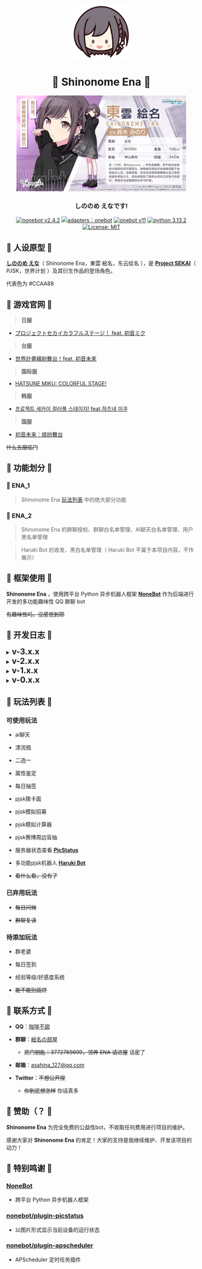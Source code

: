 <div align="center">
<img src="https://raw.githubusercontent.com/Caffeine-co/Shinonome_Ena/main/images/ena_qute_head.png" alt="icon" width="150px"/>
<h1 align="center">🎨 Shinonome Ena 🎨</h1>
<img src="https://raw.githubusercontent.com/Caffeine-co/Shinonome_Ena/main//images/ena.jpg" alt="icon" width="450px"/>
<h3 align="center">しののめ えなです!</h3>

[![nonebot v2.4.2](https://img.shields.io/static/v1?label=nonebot&message=v2.4.2&color=red)](https://v2.nonebot.dev)
[![adapters：onebot](https://img.shields.io/static/v1?label=adapters&message=onebot&color=green)](https://onebot.adapters.nonebot.dev)
[![onebot v11](https://img.shields.io/static/v1?label=onebot&message=v11&color=white)](https://11.onebot.dev)
[![python 3.13.2](https://img.shields.io/static/v1?label=python&message=3.13.2&color=blue)](https://docs.python.org/zh-cn/3.13)
[![License: MIT](https://img.shields.io/badge/License-MIT-yellow.svg)](https://opensource.org/licenses/MIT)

</div>

## 🎨 人设原型 🎨

**[しののめ えな](https://mzh.moegirl.org.cn/%E4%B8%9C%E4%BA%91%E7%BB%98%E5%90%8D "萌娘百科")**（ Shinonome Ena，東雲 絵名，东云绘名 ），是 **[Project SEKAI](https://mzh.moegirl.org.cn/%E4%B8%96%E7%95%8C%E8%AE%A1%E5%88%92_%E5%BD%A9%E8%89%B2%E8%88%9E%E5%8F%B0_feat._%E5%88%9D%E9%9F%B3%E6%9C%AA%E6%9D%A5 "萌娘百科")**（ PJSK，世界计划 ）及其衍生作品的登场角色。

代表色为 #CCAA88

## 🎨 游戏官网 🎨

>**日服**

- [プロジェクトセカイカラフルステージ！ feat. 初音ミク](https://pjsekai.sega.jp "日服官网，发布时间：2020年9月30日")

>**台服**

- [世界計畫繽紛舞台！feat. 初音未來](https://www.tw-pjsekai.com "台服官网，发布时间：2021年9月30日")

>**国际服**

- [HATSUNE MIKU: COLORFUL STAGE!](https://www.colorfulstage.com "国际服官网，发布时间：2021年12月7日")

>**韩服**

- [프로젝트 세카이 컬러풀 스테이지! feat.하츠네 미쿠](https://www.kr-pjsekai.com "韩服官网，发布时间：2022年5月20日")

>**国服**

- [初音未来：缤纷舞台](https://pjsk.nvsgames.cn "国服官网，发布时间：2025年3月27日")

~~什么五服临门~~

## 🎨 功能划分 🎨

### 📁 ENA_1

>Shinonome Ena [玩法列表](#-玩法列表-) 中的绝大部分功能

### 📁 ENA_2

>Shinonome Ena 的群聊授权、群聊白名单管理、AI聊天白名单管理、用户黑名单管理

>Haruki Bot 的收发、黑白名单管理（ Haruki Bot 不属于本项目内容，不作展示）

## 🎨 框架使用 🎨

**Shinonome Ena** ，使用跨平台 Python 异步机器人框架 **[NoneBot](https://v2.nonebot.dev)** 作为后端进行开发的多功能趣味性 QQ 群聊 bot

~~有趣味性吗，没感觉到耶~~

## 🎨 开发日志 🎨

</details>
<details>
<summary><strong style="font-size:150%">v-3.x.x</strong></summary>

#### `v-3.9.0` —— 2025.06.11
- 新增清楚ai聊天历史对话功能
#### `v-3.8.0` —— 2025.06.08
- 新增ai聊天接入模型API对应账户余额查询
#### `v-3.7.2` —— 2025.06.04
- 新增pjsk模拟计算器玩法内容 —— 单人pt、挑战pt计算
- 重构ai聊天的代码实现逻辑
- 重构pjsk模拟招募的代码实现逻辑
- 新增pjsk猜卡面、pjsk模拟招募每日次数限制
#### `v-3.3.1` —— 2025.05.30
- 拓展ai聊天的权限设置
#### `v-3.3.0` —— 2025.05.21
- 新增查询、删除漂流瓶功能
#### `v-3.1.0` —— 2025.05.18
- 新增pjsk模拟计算器玩法内容 —— 协力pt计算
#### `v-3.0.7` —— 2025.05.17
- 修复help分支文档发送失败的问题
#### `v-3.0.6` —— 2025.05.09
- 新增漂流瓶、属性鉴定、每日抽签、pjsk赛博周边盲抽每日次数限制
#### `v-3.0.2` —— 2025.05.08
- 优化捡漂流瓶的视觉样式
#### `v-3.0.1` —— 2025.05.07
- 优化群聊白名单系统
#### `v-3.0.0` —— 2025.05.05
- 新增用户黑名单系统
</details>



</details>
<details>
<summary><strong style="font-size:150%">v-2.x.x</strong></summary>

#### `v-2.6.0` —— 2025.05.04
- 新增漂流瓶、二选一玩法
#### `v-2.4.0` —— 2025.04.25
- 新增ai聊天玩法
#### `v-2.3.0` —— 2025.04.20
- 重构help文档的代码实现逻辑
#### `v-2.2.1` —— 2025.04.19
- 优化help文档的视觉样式
- 新增pjsk模拟计算器玩法，初始内容为卡组倍率计算
- 新增群聊授权查询功能
#### `v-2.0.0` —— 2025.04.07
- 新增群聊授权、群聊白名单系统
</details>



</details>
<details>
<summary><strong style="font-size:150%">v-1.x.x</strong></summary>

#### `v-1.9.0` —— 2025.04.05
- 重构pjsk赛博周边盲抽的代码实现逻辑
#### `v-1.8.1` —— 2025.03.12
- 重构每日抽签的代码实现逻辑
- 拓展头像双击玩法回应内容
- 移除每日问候玩法
#### `v-1.6.0` —— 2025.03.10
- 新增pjsk模拟招募玩法
#### `v-1.5.0` —— 2025.03.07
- 新增属性鉴定玩法
#### `v-1.4.2` —— 2025.02.27
- 拓展pjsk猜卡面的答案核对范围
#### `v-1.4.1` —— 2025.02.23
- 新增pjsk猜卡面玩法
- 修复pjsk猜卡面超时无答案返回的问题
#### `v-1.3.12` —— 2025.02.22
- 修改项目插件结构
- 移除群聊复读玩法
- pjsk赛博周边盲抽种类增至12种
#### `v-1.2.0` —— 2025.02.12
- 新增pjsk赛博周边盲抽玩法
#### `v-1.1.0` —— 2025.02.11
- 新增群聊复读玩法
#### `v-1.0.0` —— 2025.02.10
- Shinonome Ena 正式投入使用
</details>



</details>
<details>
<summary><strong style="font-size:150%">v-0.x.x</strong></summary>

#### `v-0.3.3` —— 2025.02.08
- 新增头像双击玩法
- 优化项目的群聊适配
#### `v-0.2.0` —— 2025.02.07
- 新增每日抽签玩法
- 新增每日问候玩法
#### `v-0.0.0` —— 2025.01.25
- 项目进程启动
</details>

## 🎨 玩法列表 🎨

### 可使用玩法

- ai聊天

- 漂流瓶

- 二选一

- 属性鉴定

- 每日抽签

- pjsk猜卡面

- pjsk模拟招募

- pjsk模拟计算器

- pjsk赛博周边盲抽

- 服务器状态查看 **[PicStatus](https://github.com/lgc-NB2Dev/nonebot-plugin-picstatus)**

- 多功能pjsk机器人 **[Haruki Bot](https://docs.haruki.seiunx.com)**

- ~~看什么看，没有了~~

### 已弃用玩法

- ~~每日问候~~

- ~~群聊复读~~

### 待添加玩法

- 群老婆

- 每日签到

- 经验等级/好感度系统

- ~~能不能别画饼~~

## 🎨 联系方式 🎨

- **QQ**：[咖啡不甜](https://qm.qq.com/q/WprffRheM4)

- **群聊**：[絵名の部屋](https://qm.qq.com/q/HCCXnhlyKc)

  -  ~~房门钥匙：3772789699，领养 ENA 请进屋~~ 话密了

- **邮箱**：<asahina_127@qq.com>

- **Twitter**：~~不想公开捏~~

  - ~~你到底想怎样~~ 你话真多

## 🎨 赞助（？ 🎨

**Shinonome Ena** 为完全免费的公益性bot，不收取任何费用进行项目的维护。

感谢大家对 **Shinonome Ena** 的肯定！大家的支持是我继续维护、开发该项目的动力！

## 🎨 特别鸣谢 🎨

### [NoneBot](https://v2.nonebot.dev)

- 跨平台 Python 异步机器人框架

### [nonebot/plugin-picstatus](https://github.com/lgc-NB2Dev/nonebot-plugin-picstatus)

- 以图片形式显示当前设备的运行状态

### [nonebot/plugin-apscheduler](https://github.com/nonebot/plugin-apscheduler)

- APScheduler 定时任务插件